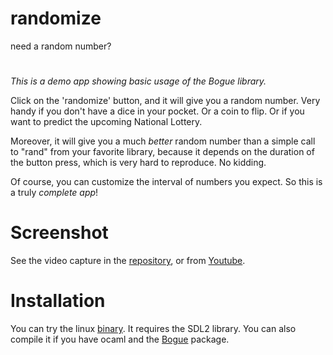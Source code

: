 # randomize
need a random number?

# 

_This is a demo app showing basic usage of the Bogue library._

Click on the 'randomize' button, and it will give you a random
number. Very handy if you don't have a dice in your pocket. Or a coin
to flip. Or if you want to predict the upcoming National Lottery.

Moreover, it will give you a much *better* random number than a simple
call to "rand" from your favorite library, because it depends on the
duration of the button press, which is very hard to reproduce. No
kidding.

Of course, you can customize the interval of numbers you expect. So
this is a truly *complete app*!

# Screenshot

See the video capture in the [repository](https://github.com/sanette/randomize/blob/master/bogue-randomize-2019-07-01_21.36.03.mkv), or from
[Youtube](https://youtu.be/b7rBCctJ7Cw).

# Installation

You can try the linux [binary](https://github.com/sanette/randomize/blob/master/randomize). It requires the SDL2 library.
You can also compile it if you have ocaml and the [Bogue](https://github.com/sanette/bogue) package.

